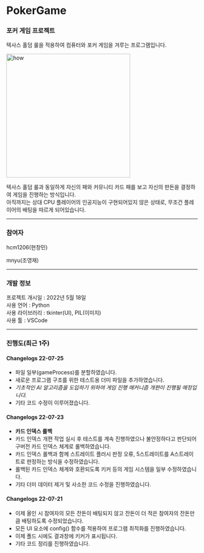 # PokerGame
### 포커 게임 프로젝트

텍사스 홀덤 룰을 적용하여 컴퓨터와 포커 게임을 겨루는 프로그램입니다.

<img width="326" alt="how" src="https://user-images.githubusercontent.com/96714275/180609241-bfb47c71-1d6c-4d4b-bff6-35309dd14a35.PNG">



텍사스 홀덤 룰과 동일하게 자신의 패와 커뮤니티 카드 패를 보고 자신의 판돈을 결정하여 게임을 진행하는 방식입니다. \
아직까지는 상대 CPU 플레이어의 인공지능이 구현되어있지 않은 상태로, 무조건 플레이어의 배팅을 따르게 되어있습니다.


*****

### 참여자
hcm1206(현창민)

mnyu(조영재)

*****
### 개발 정보
프로젝트 개시일 : 2022년 5월 18일\
사용 언어 : Python\
사용 라이브러리 : tkinter(UI), PIL(이미지)\
사용 툴 : VSCode

*****

### 진행도(최근 1주)

#### Changelogs 22-07-25
- 파일 일부(gameProcess)를 분할하였습니다.
- 새로운 프로그램 구조를 위한 테스트용 더미 파일을 추가하였습니다.
- *기초적인 AI 알고리즘을 도입하기 위하여 게임 진행 매커니즘 개편이 진행될 예정입니다.*
- 기타 코드 수정이 이루어졌습니다.

#### Changelogs 22-07-23
- **카드 인덱스 롤백**
- 카드 인덱스 개편 작업 실시 후 테스트를 계속 진행하였으나 불안정하다고 판단되어 구버전 카드 인덱스 체계로 롤백하였습니다.
- 카드 인덱스 롤백과 함께 스트레이트 플러시 판정 오류, 5스트레이트를 A스트레이트로 판정하는 방식을 수정하였습니다.
- 롤백된 카드 인덱스 체계와 호환되도록 키커 등의 게임 시스템을 일부 수정하였습니다.
- 기타 더미 데이터 제거 및 사소한 코드 수정을 진행하였습니다.

#### Changelogs 22-07-21
- 이제 올인 시 참여자의 모든 잔돈이 배팅되지 않고 잔돈이 더 적은 참여자의 잔돈만큼 배팅하도록 수정되었습니다.
- 모든 UI 요소에 config() 함수를 적용하여 프로그램 최적화를 진행하였습니다.
- 이제 폴드 시에도 결과창에 키커가 표시됩니다.
- 기타 코드 정리를 진행하였습니다.


